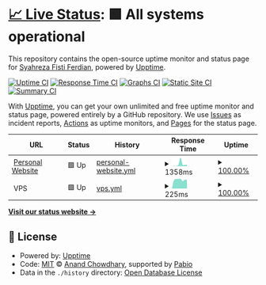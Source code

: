 # [📈 Live Status](https://Syahreza-Ferdian.github.io/Uptime-Monitor): <!--live status--> **🟩 All systems operational**

This repository contains the open-source uptime monitor and status page for [Syahreza Fisti Ferdian](https://syahreza.site/), powered by [Upptime](https://github.com/upptime/upptime).

[![Uptime CI](https://github.com/Syahreza-Ferdian/Uptime-Monitor/workflows/Uptime%20CI/badge.svg)](https://github.com/Syahreza-Ferdian/Uptime-Monitor/actions?query=workflow%3A%22Uptime+CI%22)
[![Response Time CI](https://github.com/Syahreza-Ferdian/Uptime-Monitor/workflows/Response%20Time%20CI/badge.svg)](https://github.com/Syahreza-Ferdian/Uptime-Monitor/actions?query=workflow%3A%22Response+Time+CI%22)
[![Graphs CI](https://github.com/Syahreza-Ferdian/Uptime-Monitor/workflows/Graphs%20CI/badge.svg)](https://github.com/Syahreza-Ferdian/Uptime-Monitor/actions?query=workflow%3A%22Graphs+CI%22)
[![Static Site CI](https://github.com/Syahreza-Ferdian/Uptime-Monitor/workflows/Static%20Site%20CI/badge.svg)](https://github.com/Syahreza-Ferdian/Uptime-Monitor/actions?query=workflow%3A%22Static+Site+CI%22)
[![Summary CI](https://github.com/Syahreza-Ferdian/Uptime-Monitor/workflows/Summary%20CI/badge.svg)](https://github.com/Syahreza-Ferdian/Uptime-Monitor/actions?query=workflow%3A%22Summary+CI%22)

With [Upptime](https://upptime.js.org), you can get your own unlimited and free uptime monitor and status page, powered entirely by a GitHub repository. We use [Issues](https://github.com/Syahreza-Ferdian/Uptime-Monitor/issues) as incident reports, [Actions](https://github.com/Syahreza-Ferdian/Uptime-Monitor/actions) as uptime monitors, and [Pages](https://Syahreza-Ferdian.github.io/Uptime-Monitor) for the status page.

<!--start: status pages-->
<!-- This summary is generated by Upptime (https://github.com/upptime/upptime) -->
<!-- Do not edit this manually, your changes will be overwritten -->
<!-- prettier-ignore -->
| URL | Status | History | Response Time | Uptime |
| --- | ------ | ------- | ------------- | ------ |
| <img alt="" src="https://icons.duckduckgo.com/ip3/syahreza.site.ico" height="13"> [Personal Website](https://syahreza.site) | 🟩 Up | [personal-website.yml](https://github.com/Syahreza-Ferdian/Uptime-Monitor/commits/HEAD/history/personal-website.yml) | <details><summary><img alt="Response time graph" src="./graphs/personal-website/response-time-week.png" height="20"> 1358ms</summary><br><a href="https://Syahreza-Ferdian.github.io/Uptime-Monitor/history/personal-website"><img alt="Response time 805" src="https://img.shields.io/endpoint?url=https%3A%2F%2Fraw.githubusercontent.com%2FSyahreza-Ferdian%2FUptime-Monitor%2FHEAD%2Fapi%2Fpersonal-website%2Fresponse-time.json"></a><br><a href="https://Syahreza-Ferdian.github.io/Uptime-Monitor/history/personal-website"><img alt="24-hour response time 1060" src="https://img.shields.io/endpoint?url=https%3A%2F%2Fraw.githubusercontent.com%2FSyahreza-Ferdian%2FUptime-Monitor%2FHEAD%2Fapi%2Fpersonal-website%2Fresponse-time-day.json"></a><br><a href="https://Syahreza-Ferdian.github.io/Uptime-Monitor/history/personal-website"><img alt="7-day response time 1358" src="https://img.shields.io/endpoint?url=https%3A%2F%2Fraw.githubusercontent.com%2FSyahreza-Ferdian%2FUptime-Monitor%2FHEAD%2Fapi%2Fpersonal-website%2Fresponse-time-week.json"></a><br><a href="https://Syahreza-Ferdian.github.io/Uptime-Monitor/history/personal-website"><img alt="30-day response time 805" src="https://img.shields.io/endpoint?url=https%3A%2F%2Fraw.githubusercontent.com%2FSyahreza-Ferdian%2FUptime-Monitor%2FHEAD%2Fapi%2Fpersonal-website%2Fresponse-time-month.json"></a><br><a href="https://Syahreza-Ferdian.github.io/Uptime-Monitor/history/personal-website"><img alt="1-year response time 805" src="https://img.shields.io/endpoint?url=https%3A%2F%2Fraw.githubusercontent.com%2FSyahreza-Ferdian%2FUptime-Monitor%2FHEAD%2Fapi%2Fpersonal-website%2Fresponse-time-year.json"></a></details> | <details><summary><a href="https://Syahreza-Ferdian.github.io/Uptime-Monitor/history/personal-website">100.00%</a></summary><a href="https://Syahreza-Ferdian.github.io/Uptime-Monitor/history/personal-website"><img alt="All-time uptime 100.00%" src="https://img.shields.io/endpoint?url=https%3A%2F%2Fraw.githubusercontent.com%2FSyahreza-Ferdian%2FUptime-Monitor%2FHEAD%2Fapi%2Fpersonal-website%2Fuptime.json"></a><br><a href="https://Syahreza-Ferdian.github.io/Uptime-Monitor/history/personal-website"><img alt="24-hour uptime 100.00%" src="https://img.shields.io/endpoint?url=https%3A%2F%2Fraw.githubusercontent.com%2FSyahreza-Ferdian%2FUptime-Monitor%2FHEAD%2Fapi%2Fpersonal-website%2Fuptime-day.json"></a><br><a href="https://Syahreza-Ferdian.github.io/Uptime-Monitor/history/personal-website"><img alt="7-day uptime 100.00%" src="https://img.shields.io/endpoint?url=https%3A%2F%2Fraw.githubusercontent.com%2FSyahreza-Ferdian%2FUptime-Monitor%2FHEAD%2Fapi%2Fpersonal-website%2Fuptime-week.json"></a><br><a href="https://Syahreza-Ferdian.github.io/Uptime-Monitor/history/personal-website"><img alt="30-day uptime 100.00%" src="https://img.shields.io/endpoint?url=https%3A%2F%2Fraw.githubusercontent.com%2FSyahreza-Ferdian%2FUptime-Monitor%2FHEAD%2Fapi%2Fpersonal-website%2Fuptime-month.json"></a><br><a href="https://Syahreza-Ferdian.github.io/Uptime-Monitor/history/personal-website"><img alt="1-year uptime 100.00%" src="https://img.shields.io/endpoint?url=https%3A%2F%2Fraw.githubusercontent.com%2FSyahreza-Ferdian%2FUptime-Monitor%2FHEAD%2Fapi%2Fpersonal-website%2Fuptime-year.json"></a></details>
| <img alt="" src="https://icons.duckduckgo.com/ip3/null.ico" height="13"> VPS | 🟩 Up | [vps.yml](https://github.com/Syahreza-Ferdian/Uptime-Monitor/commits/HEAD/history/vps.yml) | <details><summary><img alt="Response time graph" src="./graphs/vps/response-time-week.png" height="20"> 225ms</summary><br><a href="https://Syahreza-Ferdian.github.io/Uptime-Monitor/history/vps"><img alt="Response time 224" src="https://img.shields.io/endpoint?url=https%3A%2F%2Fraw.githubusercontent.com%2FSyahreza-Ferdian%2FUptime-Monitor%2FHEAD%2Fapi%2Fvps%2Fresponse-time.json"></a><br><a href="https://Syahreza-Ferdian.github.io/Uptime-Monitor/history/vps"><img alt="24-hour response time 237" src="https://img.shields.io/endpoint?url=https%3A%2F%2Fraw.githubusercontent.com%2FSyahreza-Ferdian%2FUptime-Monitor%2FHEAD%2Fapi%2Fvps%2Fresponse-time-day.json"></a><br><a href="https://Syahreza-Ferdian.github.io/Uptime-Monitor/history/vps"><img alt="7-day response time 225" src="https://img.shields.io/endpoint?url=https%3A%2F%2Fraw.githubusercontent.com%2FSyahreza-Ferdian%2FUptime-Monitor%2FHEAD%2Fapi%2Fvps%2Fresponse-time-week.json"></a><br><a href="https://Syahreza-Ferdian.github.io/Uptime-Monitor/history/vps"><img alt="30-day response time 224" src="https://img.shields.io/endpoint?url=https%3A%2F%2Fraw.githubusercontent.com%2FSyahreza-Ferdian%2FUptime-Monitor%2FHEAD%2Fapi%2Fvps%2Fresponse-time-month.json"></a><br><a href="https://Syahreza-Ferdian.github.io/Uptime-Monitor/history/vps"><img alt="1-year response time 224" src="https://img.shields.io/endpoint?url=https%3A%2F%2Fraw.githubusercontent.com%2FSyahreza-Ferdian%2FUptime-Monitor%2FHEAD%2Fapi%2Fvps%2Fresponse-time-year.json"></a></details> | <details><summary><a href="https://Syahreza-Ferdian.github.io/Uptime-Monitor/history/vps">100.00%</a></summary><a href="https://Syahreza-Ferdian.github.io/Uptime-Monitor/history/vps"><img alt="All-time uptime 100.00%" src="https://img.shields.io/endpoint?url=https%3A%2F%2Fraw.githubusercontent.com%2FSyahreza-Ferdian%2FUptime-Monitor%2FHEAD%2Fapi%2Fvps%2Fuptime.json"></a><br><a href="https://Syahreza-Ferdian.github.io/Uptime-Monitor/history/vps"><img alt="24-hour uptime 100.00%" src="https://img.shields.io/endpoint?url=https%3A%2F%2Fraw.githubusercontent.com%2FSyahreza-Ferdian%2FUptime-Monitor%2FHEAD%2Fapi%2Fvps%2Fuptime-day.json"></a><br><a href="https://Syahreza-Ferdian.github.io/Uptime-Monitor/history/vps"><img alt="7-day uptime 100.00%" src="https://img.shields.io/endpoint?url=https%3A%2F%2Fraw.githubusercontent.com%2FSyahreza-Ferdian%2FUptime-Monitor%2FHEAD%2Fapi%2Fvps%2Fuptime-week.json"></a><br><a href="https://Syahreza-Ferdian.github.io/Uptime-Monitor/history/vps"><img alt="30-day uptime 100.00%" src="https://img.shields.io/endpoint?url=https%3A%2F%2Fraw.githubusercontent.com%2FSyahreza-Ferdian%2FUptime-Monitor%2FHEAD%2Fapi%2Fvps%2Fuptime-month.json"></a><br><a href="https://Syahreza-Ferdian.github.io/Uptime-Monitor/history/vps"><img alt="1-year uptime 100.00%" src="https://img.shields.io/endpoint?url=https%3A%2F%2Fraw.githubusercontent.com%2FSyahreza-Ferdian%2FUptime-Monitor%2FHEAD%2Fapi%2Fvps%2Fuptime-year.json"></a></details>

<!--end: status pages-->

[**Visit our status website →**](https://Syahreza-Ferdian.github.io/Uptime-Monitor)

## 📄 License

- Powered by: [Upptime](https://github.com/upptime/upptime)
- Code: [MIT](./LICENSE) © [Anand Chowdhary](https://anandchowdhary.com), supported by [Pabio](https://pabio.com)
- Data in the `./history` directory: [Open Database License](https://opendatacommons.org/licenses/odbl/1-0/)
